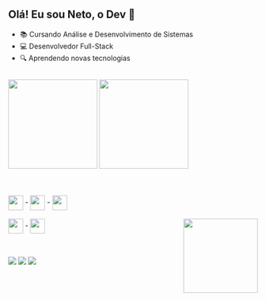 ## Olá! Eu sou Neto, o Dev 👋

- 📚 Cursando Análise e Desenvolvimento de Sistemas
- 💻 Desenvolvedor Full-Stack
- 🔍 Aprendendo novas tecnologias

##

<div>
  <a href="https://github.com/netoodev"></a>
  <img height="180em" src="https://github-readme-stats.vercel.app/api?username=netoodev&theme=dracula&show_icons=true&hide_border=true&count_private=true">
  <img height="180em" src="https://github-readme-stats.vercel.app/api/top-langs/?username=netoodev&theme=dracula&show_icons=true&hide_border=true&layout=compact"><br>
</div>

<div><br>
  <br><br><img width="30" align="center" src="https://cdn.jsdelivr.net/gh/devicons/devicon/icons/html5/html5-original.svg" /> -
  <img width="30" align="center" src="https://cdn.jsdelivr.net/gh/devicons/devicon/icons/css3/css3-original.svg" /> -
  <img width="30" align="center" src="https://cdn.jsdelivr.net/gh/devicons/devicon/icons/javascript/javascript-original.svg" /> <br><br>
  <img width="30" align="center" src="https://seeklogo.com/images/C/c-logo-A44DB3D53C-seeklogo.com.png" /> -
  <img width="30" align="center" src="https://cdn.jsdelivr.net/gh/devicons/devicon/icons/python/python-original.svg" /> 
  <img width="150" align="right" src="https://cdn.discordapp.com/attachments/1118178250418573376/1143891239436042371/readme.gif" />
</div>

##

<div><br>
  <a href="https://instagram.com/netoodev" target="_blank"><img src="https://img.shields.io/badge/Instagram-E4405F?style=for-the-badge&logo=instagram&logoColor=white"></a>
  <a href="https://linkedin.com/in/netoodev" target="_blank"><img src="https://img.shields.io/badge/LinkedIn-0077B5?style=for-the-badge&logo=linkedin&logoColor=white"></a>
  <a href="mailto:netoodeveloper@gmail.com" target="_blank"><img src="https://img.shields.io/badge/Gmail-D14836?style=for-the-badge&logo=gmail&logoColor=white"></a>
</div>

